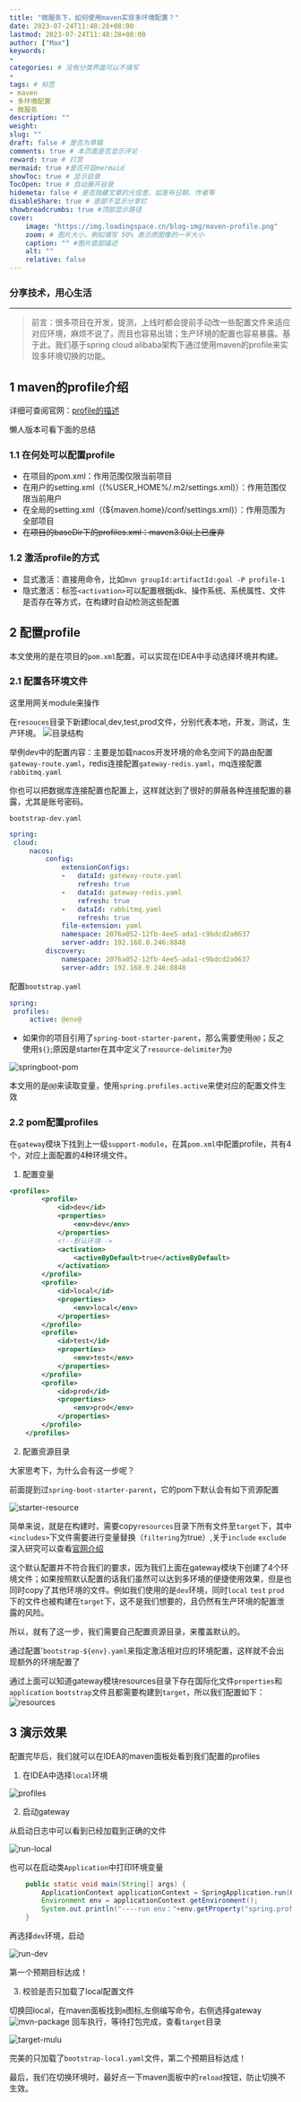 ```yaml
---
title: "微服务下，如何使用maven实现多环境配置？"
date: 2023-07-24T11:48:28+08:00
lastmod: 2023-07-24T11:48:28+08:00
author: ["Max"]
keywords: 
- 
categories: # 没有分类界面可以不填写
- 
tags: # 标签
- maven
- 多环境配置
- 微服务
description: ""
weight:
slug: ""
draft: false # 是否为草稿
comments: true # 本页面是否显示评论
reward: true # 打赏
mermaid: true #是否开启mermaid
showToc: true # 显示目录
TocOpen: true # 自动展开目录
hidemeta: false # 是否隐藏文章的元信息，如发布日期、作者等
disableShare: true # 底部不显示分享栏
showbreadcrumbs: true #顶部显示路径
cover:
    image: "https://img.loadingspace.cn/blog-img/maven-profile.png" 
    zoom: # 图片大小，例如填写 50% 表示原图像的一半大小
    caption: "" #图片底部描述
    alt: ""
    relative: false
---
```


### 分享技术，用心生活
---

>前言：很多项目在开发，提测，上线时都会提前手动改一些配置文件来适应对应环境，麻烦不说了，而且也容易出错；生产环境的配置也容易暴露。基于此，我们基于spring cloud alibaba架构下通过使用maven的profile来实现多环境切换的功能。

 ## 1 maven的profile介绍

 详细可查阅官网：[profile的描述](https://maven.apache.org/guides/introduction/introduction-to-profiles.html)

懒人版本可看下面的总结
  ### 1.1 在何处可以配置profile

  - 在项目的pom.xml：作用范围仅限当前项目
  - 在用户的setting.xml（(%USER_HOME%/.m2/settings.xml)）：作用范围仅限当前用户
  - 在全局的setting.xml（(${maven.home}/conf/settings.xml)）：作用范围为全部项目
  - ~~在项目的baseDir下的profiles.xml：maven3.0以上已废弃~~

  ### 1.2 激活profile的方式

  - 显式激活：直接用命令，比如`mvn groupId:artifactId:goal -P profile-1`
  - 隐式激活：标签`<activation>`可以配置根据jdk、操作系统、系统属性、文件是否存在等方式，在构建时自动检测这些配置

  ## 2 配置profile
  
  本文使用的是在项目的`pom.xml`配置，可以实现在IDEA中手动选择环境并构建。

   ### 2.1 配置各环境文件

   这里用网关module来操作

   在`resouces`目录下新建local,dev,test,prod文件，分别代表本地，开发，测试，生产环境。
   ![目录结构](https://img.loadingspace.cn/blog-img/mudules-menu.png)

   举例dev中的配置内容：主要是加载nacos开发环境的命名空间下的路由配置`gateway-route.yaml`，redis连接配置`gateway-redis.yaml`，mq连接配置`rabbitmq.yaml`

   你也可以把数据库连接配置也配置上，这样就达到了很好的屏蔽各种连接配置的暴露，尤其是账号密码。

   `bootstrap-dev.yaml`
   ```yml
   spring:
    cloud:
        nacos:
            config:
                extensionConfigs:
                -   dataId: gateway-route.yaml
                    refresh: true
                -   dataId: gateway-redis.yaml
                    refresh: true
                -   dataId: rabbitmq.yaml
                    refresh: true
                file-extension: yaml
                namespace: 2076a052-12fb-4ee5-ada1-c9bdcd2a0637
                server-addr: 192.168.0.246:8848
            discovery:
                namespace: 2076a052-12fb-4ee5-ada1-c9bdcd2a0637
                server-addr: 192.168.0.246:8848
   ```

配置`bootstrap.yaml`

   ```yml
   spring:
    profiles:
        active: @env@
   ```

- 如果你的项目引用了`spring-boot-starter-parent`，那么需要使用`@@`；反之使用`${}`;原因是starter在其中定义了`resource-delimiter`为`@`

![springboot-pom](https://img.loadingspace.cn/blog-img/pom-springboot.png)

本文用的是`@@`来读取变量，使用`spring.profiles.active`来使对应的配置文件生效


### 2.2 pom配置profiles

在`gateway`模块下找到上一级`support-module`，在其`pom.xml`中配置profile，共有4个，对应上面配置的4种环境文件。

1. 配置变量
```xml
<profiles>
		<profile>
			<id>dev</id>
			<properties>
				<env>dev</env>
			</properties>
			<!--默认环境-->
			<activation>
                <activeByDefault>true</activeByDefault>
			</activation>
		</profile>
		<profile>
			<id>local</id>
			<properties>
				<env>local</env>
			</properties>
		</profile>
		<profile>
			<id>test</id>
			<properties>
				<env>test</env>
			</properties>
		</profile>
		<profile>
			<id>prod</id>
			<properties>
				<env>prod</env>
			</properties>
		</profile>
	</profiles>
```

2. 配置资源目录

大家思考下，为什么会有这一步呢？

前面提到过`spring-boot-starter-parent`，它的pom下默认会有如下资源配置

![starter-resource](https://img.loadingspace.cn/blog-img/resouces-default.png)

简单来说，就是在构建时，需要copy`resources`目录下所有文件至`target`下，其中`<includes>`下文件需要进行变量替换（`filtering`为true）,关于`include` `exclude`深入研究可以查看[官网介绍](https://maven.apache.org/plugins/maven-resources-plugin/examples/include-exclude.html)

这个默认配置并不符合我们的要求，因为我们上面在gateway模块下创建了4个环境文件；如果按照默认配置的话我们虽然可以达到多环境的便捷使用效果，但是也同时copy了其他环境的文件。例如我们使用的是`dev`环境，同时`local` `test` `prod`下的文件也被构建在`target`下，这不是我们想要的，且仍然有生产环境的配置泄露的风险。

所以，就有了这一步，我们需要自己配置资源目录，来覆盖默认的。

通过配置'`bootstrap-${env}.yaml`来指定激活相对应的环境配置，这样就不会出现额外的环境配置了

通过上面可以知道gateway模块resources目录下存在国际化文件`properties`和`application` `bootstrap`文件且都需要构建到`target`，所以我们配置如下：
![resources](https://img.loadingspace.cn/blog-img/gateway-resource.png)

## 3 演示效果
配置完毕后，我们就可以在IDEA的maven面板处看到我们配置的profiles
1. 在IDEA中选择`local`环境

![profiles](https://img.loadingspace.cn/blog-img/idea-profiles.png)

2. 启动gateway

从启动日志中可以看到已经加载到正确的文件

![run-local](https://img.loadingspace.cn/blog-img/run-local.png)

也可以在启动类`Application`中打印环境变量
```java
	public static void main(String[] args) {
		ApplicationContext applicationContext = SpringApplication.run(GatewayApplication.class, args);
		Environment env = applicationContext.getEnvironment();
		System.out.println("----run env："+env.getProperty("spring.profiles.active")+"----");
	}
```

再选择`dev`环境，启动

![run-dev](https://img.loadingspace.cn/blog-img/run-dev.png)

第一个预期目标达成！


3. 校验是否只加载了local配置文件

切换回local，在maven面板找到`m`图标,左侧编写命令，右侧选择gateway
![mvn-package](https://img.loadingspace.cn/blog-img/maven-package.png)
回车执行，等待打包完成，查看`target`目录

![target-mulu](https://img.loadingspace.cn/blog-img/target-mulu.png)

完美的只加载了`bootstrap-local.yaml`文件，第二个预期目标达成！

最后，我们在切换环境时，最好点一下maven面板中的`reload`按钮，防止切换不生效。

